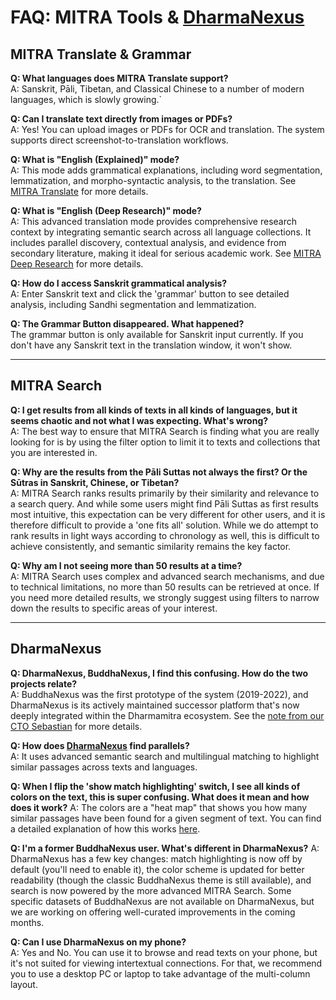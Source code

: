 # FAQ: MITRA Tools & [DharmaNexus](https://dharmamitra.github.io/dharmamitra-guides/dharmanexus/)

## MITRA Translate & Grammar

**Q: What languages does MITRA Translate support?**  
A: Sanskrit, Pāli, Tibetan, and Classical Chinese to a number of modern languages, which is slowly growing.`

**Q: Can I translate text directly from images or PDFs?**  
A: Yes! You can upload images or PDFs for OCR and translation. The system supports direct screenshot-to-translation workflows.

**Q: What is "English (Explained)" mode?**  
A: This mode adds grammatical explanations, including word segmentation, lemmatization, and morpho-syntactic analysis, to the translation. See [MITRA Translate](https://dharmamitra.github.io/dharmamitra-guides/mitra_tools/translate/) for more details.

**Q: What is "English (Deep Research)" mode?**  
A: This advanced translation mode provides comprehensive research context by integrating semantic search across all language collections. It includes parallel discovery, contextual analysis, and evidence from secondary literature, making it ideal for serious academic work. See [MITRA Deep Research](https://dharmamitra.github.io/dharmamitra-guides/mitra_tools/deep_research/) for more details.


**Q: How do I access Sanskrit grammatical analysis?**  
A: Enter Sanskrit text and click the 'grammar' button to see detailed analysis, including Sandhi segmentation and lemmatization.

**Q: The Grammar Button disappeared. What happened?**  
The grammar button is only available for Sanskrit input currently. If you don't have any Sanskrit text in the translation window, it won't show. 


---
## MITRA Search 


**Q: I get results from all kinds of texts in all kinds of languages, but it seems chaotic and not what I was expecting. What's wrong?**  
A: The best way to ensure that MITRA Search is finding what you are really looking for is by using the filter option to limit it to texts and collections that you are interested in.

**Q: Why are the results from the Pāli Suttas not always the first? Or the Sūtras in Sanskrit, Chinese, or Tibetan?**  
A: MITRA Search ranks results primarily by their similarity and relevance to a search query. And while some users might find Pāli Suttas as first results most intuitive, this expectation can be very different for other users, and it is therefore difficult to provide a 'one fits all' solution. While we do attempt to rank results in light ways according to chronology as well, this is difficult to achieve consistently, and semantic similarity remains the key factor.

**Q: Why am I not seeing more than 50 results at a time?**  
A: MITRA Search uses complex and advanced search mechanisms, and due to technical limitations, no more than 50 results can be retrieved at once. If you need more detailed results, we strongly suggest using filters to narrow down the results to specific areas of your interest.

---

## DharmaNexus


**Q: DharmaNexus, BuddhaNexus, I find this confusing. How do the two projects relate?**  
A: BuddhaNexus was the first prototype of the system (2019-2022), and DharmaNexus is its actively maintained successor platform that's now deeply integrated within the Dharmamitra ecosystem. See the [note from our CTO Sebastian](news.md#july-21-2024-a-note-by-cto-sebastian-about-buddhanexus-and-the-future-prospects) for more details.


**Q: How does [DharmaNexus](https://dharmamitra.github.io/dharmamitra-guides/dharmanexus/) find parallels?**  
A: It uses advanced semantic search and multilingual matching to highlight similar passages across texts and languages.

**Q: When I flip the 'show match highlighting' switch, I see all kinds of colors on the text, this is super confusing. What does it mean and how does it work?**
A: The colors are a "heat map" that shows you how many similar passages have been found for a given segment of text. You can find a detailed explanation of how this works [here](https://dharmamitra.github.io/dharmamitra-guides/dharmanexus/#how-intertextuality-exploration-works).


**Q: I'm a former BuddhaNexus user. What's different in DharmaNexus?**
A: DharmaNexus has a few key changes: match highlighting is now off by default (you'll need to enable it), the color scheme is updated for better readability (though the classic BuddhaNexus theme is still available), and search is now powered by the more advanced MITRA Search. Some specific datasets of BuddhaNexus are not available on DharmaNexus, but we are working on offering well-curated improvements in the coming months. 

**Q: Can I use DharmaNexus on my phone?**  
A: Yes and No. You can use it to browse and read texts on your phone, but it's not suited for viewing intertextual connections. For that, we recommend you to use a desktop PC or laptop to take advantage of the multi-column layout. 
